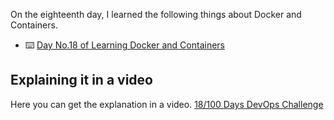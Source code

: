 On the eighteenth day, I learned the following things about Docker and Containers.

- ⌨️ [Day No.18 of Learning Docker and Containers](../PDFs/Docker-1.pdf)

## **Explaining it in a video**

Here you can get the explanation in a video. [18/100 Days DevOps Challenge]()